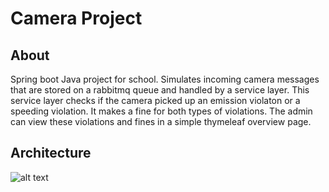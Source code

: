 # Camera Project

## About
Spring boot Java project for school. 
Simulates incoming camera messages that are stored on a rabbitmq queue and handled by a service layer. This service layer checks if the camera picked up an emission violaton or a speeding violation. It makes a fine for both types of violations. The admin can view these violations and fines in a simple thymeleaf overview page.

## Architecture
![alt text](https://github.com/TheRealJonathanPeers/camera_project/blob/master/cameraproject_architectuur.png)

